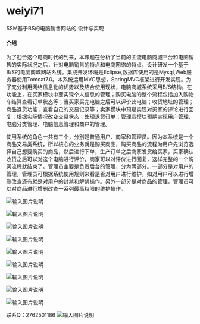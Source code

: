 # weiyi71
SSM基于BS的电脑销售网站的 设计与实现

#### 介绍
为了迎合这个电商时代的到来，本课题在分析了当前的主流电脑商城平台和电脑销售的实际状况之后，针对电脑销售的特点和电商网络的特点，设计研发一个基于B/S的电脑商城网站系统。集成开发环境是Eclipse,数据库使用的是Mysql,Web服务器使用Tomcat7.0。本系统运用MVC思想，SpringMVC框架进行开发实现。为了充分利用网络信息化的优势以及结合使用现状，电脑商城系统采用B/S结构。在功能上，在买家模块中要实现个人信息的管理；购买电脑的整个流程包括加入购物车结算查看订单状态等；当买家买完电脑之后可以评价此电脑；收货地址的管理；商品退货功能；查看自己的交易记录等；卖家模块中预期实现对买家的评论进行回复；根据实际情况改变交易状态；处理退货订单；管理员模块预期实现用户管理、电脑分类管理、电脑信息管理和商户的管理。

使用系统的角色一共有三个，分别是普通用户、商家和管理员。因为本系统是一个商品交易类系统，所以核心的业务就是购买商品，购买商品的流程为用户先浏览选择自己想要购买的商品，然后进行下单，生产订单之后商家发货给买家，买家确认收货之后可以对这个电脑进行评价，商家可以对评价进行回复，这样完整的一个购买流程就结束了。管理员主要是负责后台的管理，分为两部分。一部分是对用户的管理，管理员可根据系统使用规则来看是否对用户进行维护，如对用户可以进行增删改查还有就是对用户的封禁和解禁操作。另外一部分是对商品的管理，管理员可以对商品进行增删改查一系列最高权限的维护操作。 

![输入图片说明](https://images.gitee.com/uploads/images/2020/1130/225106_7ac6742c_4865385.png "屏幕截图.png")

![输入图片说明](https://images.gitee.com/uploads/images/2020/1130/225121_32bef50e_4865385.png "屏幕截图.png")

![输入图片说明](https://images.gitee.com/uploads/images/2020/1130/225134_3d70cd0e_4865385.png "屏幕截图.png")

![输入图片说明](https://images.gitee.com/uploads/images/2020/1130/225154_a1a26100_4865385.png "屏幕截图.png")

![输入图片说明](https://images.gitee.com/uploads/images/2020/1130/225201_a85ddb8f_4865385.png "屏幕截图.png")

![输入图片说明](https://images.gitee.com/uploads/images/2020/1130/225208_634c0022_4865385.png "屏幕截图.png")

![输入图片说明](https://images.gitee.com/uploads/images/2020/1130/225218_5bda3513_4865385.png "屏幕截图.png")

![输入图片说明](https://images.gitee.com/uploads/images/2020/1130/225225_f31a0bf4_4865385.png "屏幕截图.png")

![输入图片说明](https://images.gitee.com/uploads/images/2020/1130/225235_dafcad3a_4865385.png "屏幕截图.png")



联系Q：2762501186
![输入图片说明](https://images.gitee.com/uploads/images/2020/1119/003728_cd598bb9_4865385.jpeg "微信.jpg")
